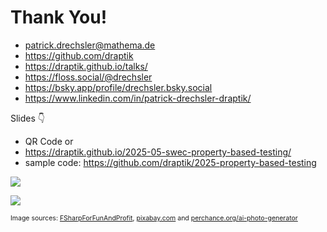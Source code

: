 # Thank You!

- <mdi-email /> <patrick.drechsler@mathema.de>
- <logos-github-icon /> <https://github.com/draptik>
- <mdi-web /> <https://draptik.github.io/talks/>
- <logos-mastodon-icon /> <https://floss.social/@drechsler>
- <logos-bluesky/> <https://bsky.app/profile/drechsler.bsky.social>
- <logos-linkedin-icon /> <https://www.linkedin.com/in/patrick-drechsler-draptik/>

Slides 👇

- QR Code or
- <https://draptik.github.io/2025-05-swec-property-based-testing/>
- sample code:
  <https://github.com/draptik/2025-property-based-testing>

<img
  class="absolute top-10 right-20 h-70"
  src="/images/slides.png"
/>

<img
  class="absolute bottom-15 right-30 h-30 custom-slow-pulse"
  src="/images/anti-nazi.png"
/>

<p style="font-size:0.75em">
Image sources: <a href="https://fsharpforfunandprofit.com/posts/property-based-testing-2/" target="_blank">FSharpForFunAndProfit</a>, <a href="https://pixabay.com/" target="_blank">pixabay.com</a> and <a href="https://perchance.org/ai-photo-generator" target="_blank">perchance.org/ai-photo-generator</a>
</p>
